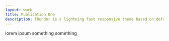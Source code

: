 ```yaml
---
layout: work
title: Publication One
description: Thunder is a lightning fast responsive theme based on default Jekyll theme. It is minimal and free from JavaScript. It has a css file of size 5kb. This theme is best suited for minimal blogs.
---
```


lorem ipsum something something
<br />

